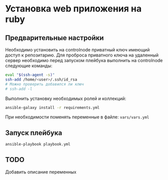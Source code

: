 # Установка web приложения на ruby

## Предварительные настройки
Необходимо установить на controlnode приватный ключ имеющий доступ к репозитарию.
Для проброса приватного ключа на удаленный сервер необходимо перед запуском плейбука выполнить на controlnode следующие команды:

```bash
eval "$(ssh-agent -s)"
ssh-add /home/<user>/.ssh/id_rsa
# Можно проверить добавился ли ключ
# ssh-add -l
```

Выполнить установку необходимых ролей и коллекций:
```bash
ansible-galaxy install -r requirements.yml
```

При необходимости поменять переменные в файле:
`vars/vars.yml`

## Запуск плейбука
```bash
ansible-playbook playbook.yml
```

## TODO
Добавить описание переменных